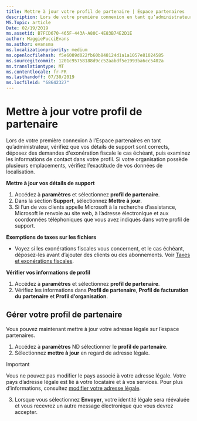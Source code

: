 ```yaml
---
title: Mettre à jour votre profil de partenaire | Espace partenaires
description: Lors de votre première connexion en tant qu’administrateur, vérifiez que vos détails de support sont corrects, déposez des demandes d'exonération fiscale le cas échéant, puis examinez les informations de contact dans votre profil.
MS.Topic: article
Date: 02/19/2019
ms.assetid: B7FCD670-465F-443A-A80C-4E83B74E2D1E
author: MaggiePucciEvans
ms.author: evansma
ms.localizationpriority: medium
ms.openlocfilehash: f5e6089d022fb60b848124d1a1a1057e81024585
ms.sourcegitcommit: 1201c95758188d9cc52aabdf5e1993ba6cc5402a
ms.translationtype: MT
ms.contentlocale: fr-FR
ms.lasthandoff: 07/30/2019
ms.locfileid: "68642327"
---
```

# <a name="update-your-partner-profile"></a>Mettre à jour votre profil de partenaire


Lors de votre première connexion à l’Espace partenaires en tant qu’administrateur, vérifiez que vos détails de support sont corrects, déposez des demandes d'exonération fiscale le cas échéant, puis examinez les informations de contact dans votre profil. Si votre organisation possède plusieurs emplacements, vérifiez l’exactitude de vos données de localisation.

**Mettre à jour vos détails de support**

1.  Accédez à **paramètres** et sélectionnez **profil de partenaire**.
2.  Dans la section **Support**, sélectionnez **Mettre à jour**.
3.  Si l’un de vos clients appelle Microsoft à la recherche d’assistance, Microsoft le renvoie au site web, à l’adresse électronique et aux coordonnées téléphoniques que vous avez indiqués dans votre profil de support.

**Exemptions de taxes sur les fichiers**

-   Voyez si les exonérations fiscales vous concernent, et le cas échéant, déposez-les avant d’ajouter des clients ou des abonnements. Voir [Taxes et exonérations fiscales](tax-and-tax-exemptions.md).

**Vérifier vos informations de profil**

1.  Accédez à **paramètres** et sélectionnez **profil de partenaire**. 
2.  Vérifiez les informations dans **Profil de partenaire**, **Profil de facturation du partenaire** et **Profil d’organisation**.

## <a name="manage-your-partner-profile"></a>Gérer votre profil de partenaire 

Vous pouvez maintenant mettre à jour votre adresse légale sur l’espace partenaires.

1. Accédez à **paramètres** ND sélectionner le **profil de partenaire**. 
2. Sélectionnez **mettre à jour** en regard de adresse légale. 

>[!Important]
>Vous ne pouvez pas modifier le pays associé à votre adresse légale. Votre pays d’adresse légale est lié à votre locataire et à vos services. Pour plus d’informations, consultez [modifier votre adresse légale](https://docs.microsoft.com/office365/admin/manage/change-address-contact-and-more?view=o365-worldwide).

3. Lorsque vous sélectionnez **Envoyer**, votre identité légale sera réévaluée et vous recevrez un autre message électronique que vous devrez accepter.



 




